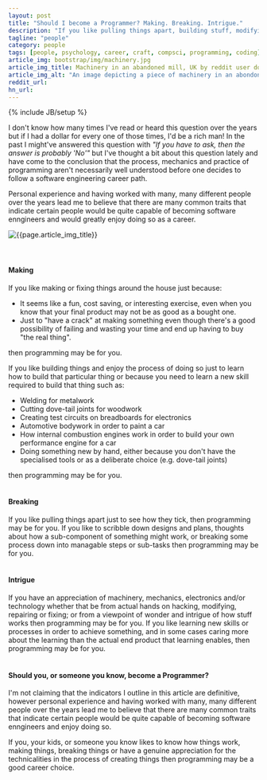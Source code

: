 ```yaml
---
layout: post
title: "Should I become a Programmer? Making. Breaking. Intrigue."
description: "If you like pulling things apart, building stuff, modifying stuff or are good with your hands, then programming might be for you"
tagline: "people"
category: people
tags: [people, psychology, career, craft, compsci, programming, coding]
article_img: bootstrap/img/machinery.jpg
article_img_title: Machinery in an abandoned mill, UK by reddit user donebythehands
article_img_alt: "An image depicting a piece of machinery in an abondoned mill from the subreddit: MachinePorn"
reddit_url:
hn_url:
---
```

{% include JB/setup %}
<div class="intro">
  <div class="intro-txt">
  <p>
    I don't know how many times I've read or heard this question over the years but if I had a dollar for every one of those times, I'd be a rich man! In the past I might've answered this question with <i>"If you have to ask, then the answer is probably 'No'"</i> but I've thought a bit about this question lately and have come to the conclusion that the process, mechanics and practice of programming aren't necessarily well understood before one decides to follow a software engineering career path.
  </p>
  <p>
    Personal experience and having worked with many, many different people over the years lead me to believe that there are many common traits that indicate certain people would be quite capable of becoming software enngineers and would greatly enjoy doing so as a career.
  </p>
  </div>
<div class="intro-img-border">
<div class="intro-img-bevel">
<div class="intro-img">
<img class="article-image" alt="{{page.article_img_title}}" title="{{page.article_img_title}}" src="{{ASSET_PATH}}/{{page.article_img}}"/>
</div>
</div>
</div>
</div>
<br/>
<br/>


#### Making
If you like making or fixing things around the house just because: 

 * It seems like a fun, cost saving, or interesting exercise, even when you know that your final product may not be as good as a bought one.
 * Just to "have a crack" at making something even though there's a good possibility of failing and wasting your time and end up having to buy "the real thing".
 
then programming may be for you. 

If you like building things and enjoy the process of doing so just to learn how to build that particular thing or because you need to learn a new skill required to build that thing such as:

 * Welding for metalwork
 * Cutting dove-tail joints for woodwork
 * Creating test circuits on breadboards for electronics
 * Automotive bodywork in order to paint a car
 * How internal combustion engines work in order to build your own performance engine for a car
 * Doing something new by hand, either because you don't have the specialised tools or as a deliberate choice (e.g. dove-tail joints)
 
then programming may be for you.
<br/>
<br/>
 
#### Breaking
If you like pulling things apart just to see how they tick, then programming may be for you. If you like to scribble down designs and plans, thoughts about how a sub-component of something might work, or breaking some process down into managable steps or sub-tasks then programming may be for you.
<br/>
<br/>

#### Intrigue 
If you have an appreciation of machinery, mechanics, electronics and/or technology whether that be from actual hands on hacking, modifying, repairing or fixing; or from a viewpoint of wonder and intrigue of how stuff works then programming may be for you. If you like learning new skills or processes in order to achieve something, and in some cases caring more about the learning than the actual end product that learning enables, then programming may be for you.
<br/>
<br/>


#### Should you, or someone you know, become a Programmer?

I'm not claiming that the indicators I outline in this article are definitive, however personal experience and having worked with many, many different people over the years lead me to believe that there are many common traits that indicate certain people would be quite capable of becoming software enngineers and enjoy doing so.

If you, your kids, or someone you know likes to know how things work, making things, breaking things or have a genuine appreciation for the technicalities in the process of creating things then programming may be a good career choice.
